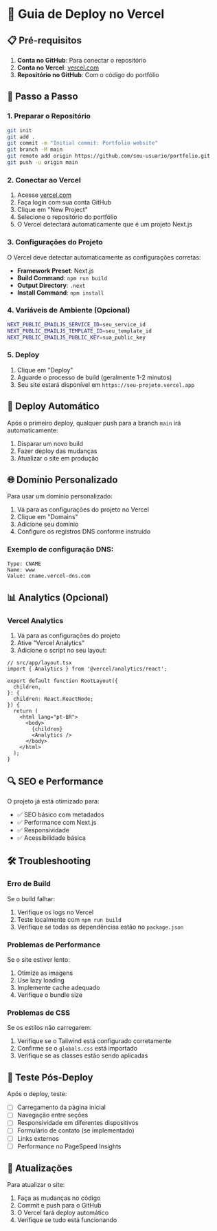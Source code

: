 # 🚀 Guia de Deploy no Vercel

## 📋 Pré-requisitos

1. **Conta no GitHub**: Para conectar o repositório
2. **Conta no Vercel**: [vercel.com](https://vercel.com)
3. **Repositório no GitHub**: Com o código do portfólio

## 🔧 Passo a Passo

### 1. Preparar o Repositório

```bash
git init
git add .
git commit -m "Initial commit: Portfolio website"
git branch -M main
git remote add origin https://github.com/seu-usuario/portfolio.git
git push -u origin main
```

### 2. Conectar ao Vercel

1. Acesse [vercel.com](https://vercel.com)
2. Faça login com sua conta GitHub
3. Clique em "New Project"
4. Selecione o repositório do portfólio
5. O Vercel detectará automaticamente que é um projeto Next.js

### 3. Configurações do Projeto

O Vercel deve detectar automaticamente as configurações corretas:

- **Framework Preset**: Next.js
- **Build Command**: `npm run build`
- **Output Directory**: `.next`
- **Install Command**: `npm install`

### 4. Variáveis de Ambiente (Opcional)

```bash
NEXT_PUBLIC_EMAILJS_SERVICE_ID=seu_service_id
NEXT_PUBLIC_EMAILJS_TEMPLATE_ID=seu_template_id
NEXT_PUBLIC_EMAILJS_PUBLIC_KEY=sua_public_key
```

### 5. Deploy

1. Clique em "Deploy"
2. Aguarde o processo de build (geralmente 1-2 minutos)
3. Seu site estará disponível em `https://seu-projeto.vercel.app`

## 🔄 Deploy Automático

Após o primeiro deploy, qualquer push para a branch `main` irá automaticamente:

1. Disparar um novo build
2. Fazer deploy das mudanças
3. Atualizar o site em produção

## 🌐 Domínio Personalizado

Para usar um domínio personalizado:

1. Vá para as configurações do projeto no Vercel
2. Clique em "Domains"
3. Adicione seu domínio
4. Configure os registros DNS conforme instruído

### Exemplo de configuração DNS:

```
Type: CNAME
Name: www
Value: cname.vercel-dns.com
```

## 📊 Analytics (Opcional)

### Vercel Analytics
1. Vá para as configurações do projeto
2. Ative "Vercel Analytics"
3. Adicione o script no seu layout:

```tsx
// src/app/layout.tsx
import { Analytics } from '@vercel/analytics/react';

export default function RootLayout({
  children,
}: {
  children: React.ReactNode;
}) {
  return (
    <html lang="pt-BR">
      <body>
        {children}
        <Analytics />
      </body>
    </html>
  );
}
```

## 🔍 SEO e Performance

O projeto já está otimizado para:

- ✅ SEO básico com metadados
- ✅ Performance com Next.js
- ✅ Responsividade
- ✅ Acessibilidade básica

## 🛠️ Troubleshooting

### Erro de Build
Se o build falhar:

1. Verifique os logs no Vercel
2. Teste localmente com `npm run build`
3. Verifique se todas as dependências estão no `package.json`

### Problemas de Performance
Se o site estiver lento:

1. Otimize as imagens
2. Use lazy loading
3. Implemente cache adequado
4. Verifique o bundle size

### Problemas de CSS
Se os estilos não carregarem:

1. Verifique se o Tailwind está configurado corretamente
2. Confirme se o `globals.css` está importado
3. Verifique se as classes estão sendo aplicadas

## 📱 Teste Pós-Deploy

Após o deploy, teste:

- [ ] Carregamento da página inicial
- [ ] Navegação entre seções
- [ ] Responsividade em diferentes dispositivos
- [ ] Formulário de contato (se implementado)
- [ ] Links externos
- [ ] Performance no PageSpeed Insights

## 🔄 Atualizações

Para atualizar o site:

1. Faça as mudanças no código
2. Commit e push para o GitHub
3. O Vercel fará deploy automático
4. Verifique se tudo está funcionando 